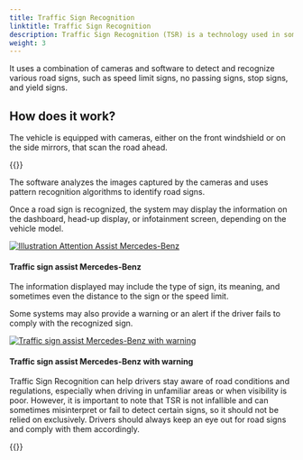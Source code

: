 ```yaml
---
title: Traffic Sign Recognition
linktitle: Traffic Sign Recognition
description: Traffic Sign Recognition (TSR) is a technology used in some modern vehicles that helps drivers identify and interpret road signs.
weight: 3
---
```

<!-- markdownlint-disable MD033 -->

 It uses a combination of cameras and software to detect and recognize various road signs, such as speed limit signs, no passing signs, stop signs, and yield signs.

## How does it work?

The vehicle is equipped with cameras, either on the front windshield or on the side mirrors, that scan the road ahead.

{{<evkxdisplayaddarticle />}}

The software analyzes the images captured by the cameras and uses pattern recognition algorithms to identify road signs.

Once a road sign is recognized, the system may display the information on the dashboard, head-up display, or infotainment screen, depending on the vehicle model.

<figur>
    <a href="https://media.evkx.net/multimedia/technology/driverassistance/trafficsignrecognition/illustration.jpg">
        <img src="https://media.evkx.net/multimedia/technology/driverassistance/trafficsignrecognition/illustration_st.jpg" alt="Illustration Attention Assist Mercedes-Benz" title="Illustration Attention Assist Mercedes-Benz">
    </a>
    <figcaption><h4>Traffic sign assist Mercedes-Benz</h4></figcaption>
</figur>


The information displayed may include the type of sign, its meaning, and sometimes even the distance to the sign or the speed limit.

Some systems may also provide a warning or an alert if the driver fails to comply with the recognized sign.

<figur>
    <a href="https://media.evkx.net/multimedia/technology/driverassistance/trafficsignrecognition/illustration2.jpg">
        <img src="https://media.evkx.net/multimedia/technology/driverassistance/trafficsignrecognition/illustration2_st.jpg" alt="Traffic sign assist Mercedes-Benz with warning" title="Traffic sign assist Mercedes-Benz with warning">
    </a>
    <figcaption><h4>Traffic sign assist Mercedes-Benz with warning</h4></figcaption>
</figur>

Traffic Sign Recognition can help drivers stay aware of road conditions and regulations, especially when driving in unfamiliar areas or when visibility is poor. However, it is important to note that TSR is not infallible and can sometimes misinterpret or fail to detect certain signs, so it should not be relied on exclusively. Drivers should always keep an eye out for road signs and comply with them accordingly.

{{<evkxdisplayaddarticle />}}